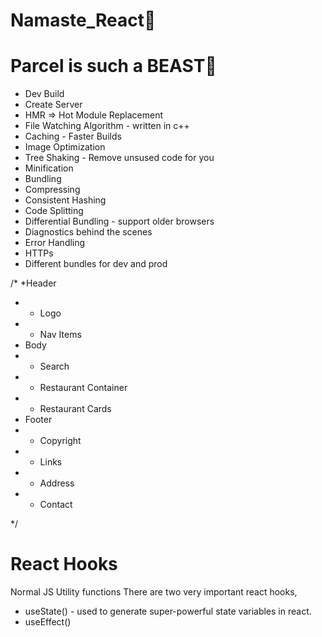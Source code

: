 # Namaste_React🚀

# Parcel is such a BEAST🦁
- Dev Build
- Create Server
- HMR => Hot Module Replacement
- File Watching Algorithm - written in c++
- Caching - Faster Builds
- Image Optimization
- Tree Shaking - Remove unsused code for you
- Minification
- Bundling
- Compressing
- Consistent Hashing
- Code Splitting
- Differential Bundling - support older browsers
- Diagnostics behind the scenes
- Error Handling
- HTTPs
- Different bundles for dev and prod



/*
*Header
* - Logo
* - Nav Items
* Body
* - Search
* - Restaurant Container
* - Restaurant Cards
* Footer
* - Copyright
* - Links
* - Address
* - Contact

*/

# React Hooks
Normal JS Utility functions
There are two very important react hooks,
- useState() - used to generate super-powerful state variables in react.
- useEffect()